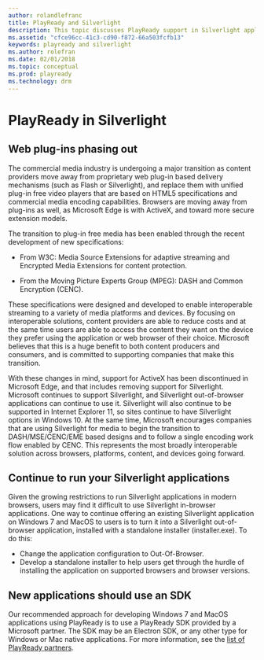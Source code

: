 ```yaml
---
author: rolandlefranc
title: PlayReady and Silverlight
description: This topic discusses PlayReady support in Silverlight applications.
ms.assetid: "cfce96cc-41c3-cd90-f872-66a503fcfb13"
keywords: playready and silverlight
ms.author: rolefran
ms.date: 02/01/2018
ms.topic: conceptual
ms.prod: playready
ms.technology: drm
---
```



# PlayReady in Silverlight

## Web plug-ins phasing out

The commercial media industry is undergoing a major transition as content providers move away from proprietary
web plug-in based delivery mechanisms (such as Flash or Silverlight), and replace them with unified plug-in free
video players that are based on HTML5 specifications and commercial media encoding capabilities. Browsers are
moving away from plug-ins as well, as Microsoft Edge is with ActiveX, and toward more secure extension models.

The transition to plug-in free media has been enabled through the recent development of new specifications:

  * From W3C: Media Source Extensions for adaptive streaming and Encrypted Media Extensions for content protection.

  * From the Moving Picture Experts Group (MPEG): DASH and Common Encryption (CENC).

These specifications were designed and developed to enable interoperable streaming to a variety of media platforms
and devices. By focusing on interoperable solutions, content providers are able to reduce costs and at the same
time users are able to access the content they want on the device they prefer using the application or web browser of their
choice. Microsoft believes that this is a huge benefit to both content producers and consumers, and is committed
to supporting companies that make this transition.

With these changes in mind, support for ActiveX has been discontinued in Microsoft Edge, and that includes removing
support for Silverlight. Microsoft continues to support Silverlight, and Silverlight out-of-browser applications can continue to use it.  Silverlight will also continue to be supported in Internet Explorer 11, so sites continue to have
Silverlight options in Windows 10. At the same time, Microsoft encourages companies that are using Silverlight for
media to begin the transition to DASH/MSE/CENC/EME based designs and to follow a single encoding work flow enabled
by CENC. This represents the most broadly interoperable solution across browsers, platforms, content,
and devices going forward.

## Continue to run your Silverlight applications
Given the growing restrictions to run Silverlight applications in modern browsers, users may find it difficult to use Silverlight in-browser applications.
One way to continue offering an existing Silverlight application on Windows 7 and MacOS to users is to turn it into a Silverlight out-of-browser application, installed with a standalone installer (installer.exe). To do this:

  * Change the application configuration to Out-Of-Browser.
  * Develop a standalone installer to help users get through the hurdle of installing the application on supported browsers and browser versions.

## New applications should use an SDK
Our recommended approach for developing Windows 7 and MacOS applications using PlayReady is to use a PlayReady SDK provided by a Microsoft partner. The SDK may be an Electron SDK, or any other type for Windows or Mac native applications. For more information, see the [list of PlayReady partners](https://www.microsoft.com/playready/partners/).

